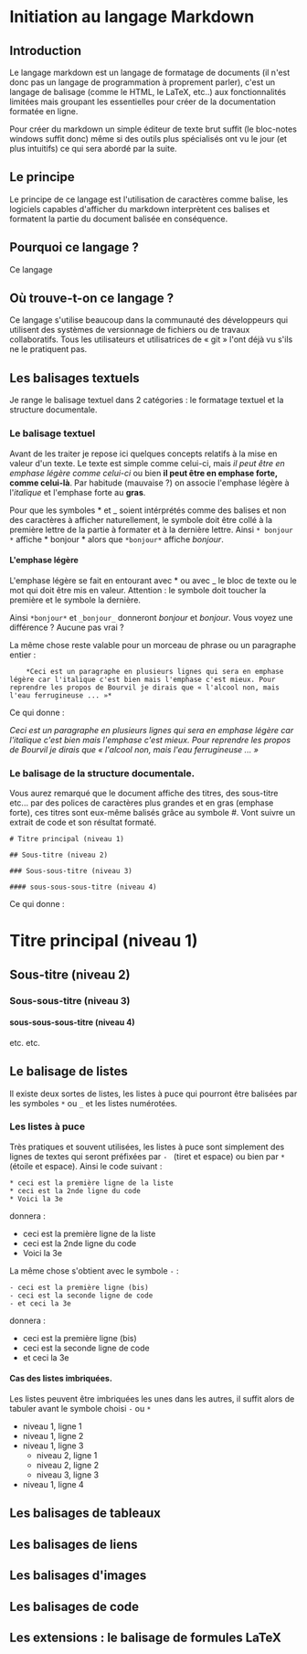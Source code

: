 # Initiation au langage Markdown

## Introduction

Le langage markdown est un langage de formatage de documents (il n'est donc pas un langage de programmation à proprement parler), c'est un langage de balisage (comme le HTML, le LaTeX, etc..) aux fonctionnalités limitées mais groupant les essentielles pour créer de la documentation formatée en ligne.

Pour créer du markdown un simple éditeur de texte brut suffit (le bloc-notes windows suffit donc) même si des outils plus spécialisés ont vu le jour (et plus intuitifs) ce qui sera abordé par la suite.

## Le principe

Le principe de ce langage est l'utilisation de caractères comme balise, les logiciels capables d'afficher du markdown interprètent ces balises et formatent la partie du document balisée en conséquence.

## Pourquoi ce langage ?

Ce langage 

## Où trouve-t-on ce langage ?

Ce langage s'utilise beaucoup dans la communauté des développeurs qui utilisent des systèmes de versionnage de fichiers ou de travaux collaboratifs. Tous les utilisateurs et utilisatrices de « git » l'ont déjà vu s'ils ne le pratiquent pas.

## Les balisages textuels

Je range le balisage textuel dans 2 catégories : le formatage textuel et la structure documentale. 

### Le balisage textuel

Avant de les traiter je repose ici quelques concepts relatifs à la mise en valeur d'un texte. Le texte est simple comme celui-ci, mais *il peut être en emphase légère comme celui-ci* ou bien **il peut être en emphase forte, comme celui-là**. Par habitude (mauvaise ?) on associe l'emphase légère à l'*italique* et l'emphase forte au **gras**.

Pour que les symboles * et _ soient intérprétés comme des balises et non des caractères à afficher naturellement, le symbole doit être collé à la première lettre de la partie à formater et à la dernière lettre. Ainsi `* bonjour *` affiche * bonjour * alors que `*bonjour*` affiche *bonjour*.

#### L'emphase légère

L'emphase légère se fait en entourant avec * ou avec _ le bloc de texte ou le mot qui doit être mis en valeur. Attention : le symbole doit toucher la première et le symbole la dernière.

Ainsi `*bonjour*` et `_bonjour_` donneront *bonjour* et _bonjour_. Vous voyez une différence ? Aucune pas vrai ?

La même chose reste valable pour un morceau de phrase ou un paragraphe entier :

```
	*Ceci est un paragraphe en plusieurs lignes qui sera en emphase légère car l'italique c'est bien mais l'emphase c'est mieux. Pour reprendre les propos de Bourvil je dirais que « l'alcool non, mais l'eau ferrugineuse ... »*
```

Ce qui donne :

*Ceci est un paragraphe en plusieurs lignes qui sera en emphase légère car l'italique c'est bien mais l'emphase c'est mieux. Pour reprendre les propos de Bourvil je dirais que « l'alcool non, mais l'eau ferrugineuse ... »*

### Le balisage de la structure documentale.

Vous aurez remarqué que le document affiche des titres, des sous-titre etc... par des polices de caractères plus grandes et en gras (emphase forte), ces titres sont eux-même balisés grâce au symbole #. Vont suivre un extrait de code et son résultat formaté.

	# Titre principal (niveau 1)
	
	## Sous-titre (niveau 2)
	
	### Sous-sous-titre (niveau 3)
	
	#### sous-sous-sous-titre (niveau 4)

Ce qui donne :

# Titre principal (niveau 1)
	
## Sous-titre (niveau 2)
	
### Sous-sous-titre (niveau 3)
	
#### sous-sous-sous-titre (niveau 4)

etc. etc.

## Le balisage de listes

Il existe deux sortes de listes, les listes à puce qui pourront être balisées par les symboles `*` ou `_` et les listes numérotées.

### Les listes à puce

Très pratiques et souvent utilisées, les listes à puce sont simplement des lignes de textes qui seront préfixées par `- ` (tiret et espace) ou bien par `* ` (étoile et espace). Ainsi le code suivant :

	* ceci est la première ligne de la liste
	* ceci est la 2nde ligne du code
	* Voici la 3e

donnera :

* ceci est la première ligne de la liste
* ceci est la 2nde ligne du code
* Voici la 3e

La même chose s'obtient avec le symbole `-` :

	- ceci est la première ligne (bis)
	- ceci est la seconde ligne de code
	- et ceci la 3e

donnera :

- ceci est la première ligne (bis)
- ceci est la seconde ligne de code
- et ceci la 3e

#### Cas des listes imbriquées.

Les listes peuvent être imbriquées les unes dans les autres, il suffit alors de tabuler avant le symbole choisi `-` ou `*`

- niveau 1, ligne 1
- niveau 1, ligne 2
- niveau 1, ligne 3
	- niveau 2, ligne 1
	- niveau 2, ligne 2
	- niveau 3, ligne 3
- niveau 1, ligne 4

## Les balisages de tableaux

## Les balisages de liens

## Les balisages d'images

## Les balisages de code

## Les extensions : le balisage de formules LaTeX
